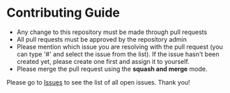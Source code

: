# Contributing Guide

- Any change to this repository must be made through pull requests
- All pull requests must be approved by the repository admin 
- Please mention which issue you are resolving with the pull request (you can type '#' and select the issue from the list). If the issue hasn't been created yet, please create one first and assign it to yourself.
- Please merge the pull request using the **squash and merge** mode.

Please go to [Issues](https://github.com/ctjong/rpost/issues) to see the list of all open issues. Thank you!
